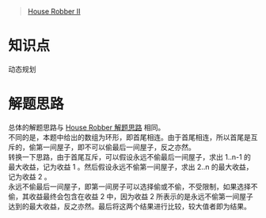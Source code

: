 > [House Robber II](https://leetcode.com/problems/house-robber-ii/description/)

# 知识点
动态规划

# 解题思路
总体的解题思路与 [House Robber 解题思路](https://gitee.com/bingzhong-project/leetcode/blob/master/solution/house-robber/solutions.md) 相同。  
不同的是，本题中给出的数组为环形，即首尾相连。由于首尾相连，所以首尾是互斥的，偷第一间屋子，即不可以偷最后一间屋子，反之亦然。  
转换一下思路，由于首尾互斥，可以假设永远不偷最后一间屋子，求出 1..n-1 的最大收益，记为收益 1 。然后假设永远不偷第一间屋子，求出 2..n 的最大收益，记为收益 2 。  
永远不偷最后一间屋子，即第一间房子可以选择偷或不偷，不受限制，如果选择不偷，其收益最终会包含在收益 2 中，因为收益 2 所表示的是永远不偷第一间屋子达到的最大收益，反之亦然。最后将这两个结果进行比较，较大值者即为结果。  